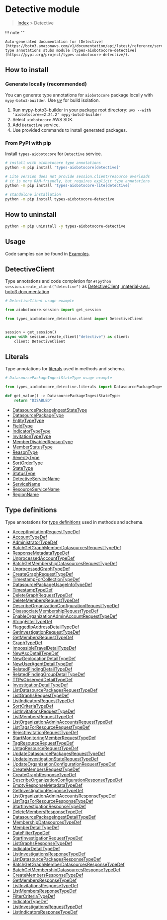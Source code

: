 # Detective module

> [Index](../README.md) > Detective


!!! note ""

    Auto-generated documentation for [Detective](https://boto3.amazonaws.com/v1/documentation/api/latest/reference/services/detective.html#detective)
    type annotations stubs module [types-aiobotocore-detective](https://pypi.org/project/types-aiobotocore-detective/).

## How to install

### Generate locally (recommended)

You can generate type annotations for `aiobotocore` package locally with `mypy-boto3-builder`.
Use [uv](https://docs.astral.sh/uv/getting-started/installation/) for build isolation.

1. Run mypy-boto3-builder in your package root directory: `uvx --with 'aiobotocore==2.24.2' mypy-boto3-builder`
1. Select `aiobotocore` AWS SDK.
1. Add `Detective` service.
1. Use provided commands to install generated packages.



### From PyPI with pip

Install `types-aiobotocore` for `Detective` service.

```bash
# install with aiobotocore type annotations
python -m pip install 'types-aiobotocore[detective]'

# Lite version does not provide session.client/resource overloads
# it is more RAM-friendly, but requires explicit type annotations
python -m pip install 'types-aiobotocore-lite[detective]'

# standalone installation
python -m pip install types-aiobotocore-detective
```



## How to uninstall

```bash
python -m pip uninstall -y types-aiobotocore-detective
```

## Usage

Code samples can be found in [Examples](./usage.md).

## DetectiveClient

Type annotations and code completion for  `#!python session.create_client("detective")` as [DetectiveClient](./client.md)
[:material-aws: boto3 documentation](https://boto3.amazonaws.com/v1/documentation/api/latest/reference/services/detective.html#Detective.Client)

```python
# DetectiveClient usage example

from aiobotocore.session import get_session

from types_aiobotocore_detective.client import DetectiveClient


session = get_session()
async with session.create_client("detective") as client:
    client: DetectiveClient
```








## Literals

Type annotations for [literals](./literals.md) used in methods and schema.

```python
# DatasourcePackageIngestStateType usage example

from types_aiobotocore_detective.literals import DatasourcePackageIngestStateType

def get_value() -> DatasourcePackageIngestStateType:
    return "DISABLED"
```

- [DatasourcePackageIngestStateType](./literals.md#datasourcepackageingeststatetype)
- [DatasourcePackageType](./literals.md#datasourcepackagetype)
- [EntityTypeType](./literals.md#entitytypetype)
- [FieldType](./literals.md#fieldtype)
- [IndicatorTypeType](./literals.md#indicatortypetype)
- [InvitationTypeType](./literals.md#invitationtypetype)
- [MemberDisabledReasonType](./literals.md#memberdisabledreasontype)
- [MemberStatusType](./literals.md#memberstatustype)
- [ReasonType](./literals.md#reasontype)
- [SeverityType](./literals.md#severitytype)
- [SortOrderType](./literals.md#sortordertype)
- [StateType](./literals.md#statetype)
- [StatusType](./literals.md#statustype)
- [DetectiveServiceName](./literals.md#detectiveservicename)
- [ServiceName](./literals.md#servicename)
- [ResourceServiceName](./literals.md#resourceservicename)
- [RegionName](./literals.md#regionname)




## Type definitions

Type annotations for [type definitions](./type_defs.md) used in methods and schema.

- [AcceptInvitationRequestTypeDef](./type_defs.md#acceptinvitationrequesttypedef)
- [AccountTypeDef](./type_defs.md#accounttypedef)
- [AdministratorTypeDef](./type_defs.md#administratortypedef)
- [BatchGetGraphMemberDatasourcesRequestTypeDef](./type_defs.md#batchgetgraphmemberdatasourcesrequesttypedef)
- [ResponseMetadataTypeDef](./type_defs.md#responsemetadatatypedef)
- [UnprocessedAccountTypeDef](./type_defs.md#unprocessedaccounttypedef)
- [BatchGetMembershipDatasourcesRequestTypeDef](./type_defs.md#batchgetmembershipdatasourcesrequesttypedef)
- [UnprocessedGraphTypeDef](./type_defs.md#unprocessedgraphtypedef)
- [CreateGraphRequestTypeDef](./type_defs.md#creategraphrequesttypedef)
- [TimestampForCollectionTypeDef](./type_defs.md#timestampforcollectiontypedef)
- [DatasourcePackageUsageInfoTypeDef](./type_defs.md#datasourcepackageusageinfotypedef)
- [TimestampTypeDef](./type_defs.md#timestamptypedef)
- [DeleteGraphRequestTypeDef](./type_defs.md#deletegraphrequesttypedef)
- [DeleteMembersRequestTypeDef](./type_defs.md#deletemembersrequesttypedef)
- [DescribeOrganizationConfigurationRequestTypeDef](./type_defs.md#describeorganizationconfigurationrequesttypedef)
- [DisassociateMembershipRequestTypeDef](./type_defs.md#disassociatemembershiprequesttypedef)
- [EnableOrganizationAdminAccountRequestTypeDef](./type_defs.md#enableorganizationadminaccountrequesttypedef)
- [StringFilterTypeDef](./type_defs.md#stringfiltertypedef)
- [FlaggedIpAddressDetailTypeDef](./type_defs.md#flaggedipaddressdetailtypedef)
- [GetInvestigationRequestTypeDef](./type_defs.md#getinvestigationrequesttypedef)
- [GetMembersRequestTypeDef](./type_defs.md#getmembersrequesttypedef)
- [GraphTypeDef](./type_defs.md#graphtypedef)
- [ImpossibleTravelDetailTypeDef](./type_defs.md#impossibletraveldetailtypedef)
- [NewAsoDetailTypeDef](./type_defs.md#newasodetailtypedef)
- [NewGeolocationDetailTypeDef](./type_defs.md#newgeolocationdetailtypedef)
- [NewUserAgentDetailTypeDef](./type_defs.md#newuseragentdetailtypedef)
- [RelatedFindingDetailTypeDef](./type_defs.md#relatedfindingdetailtypedef)
- [RelatedFindingGroupDetailTypeDef](./type_defs.md#relatedfindinggroupdetailtypedef)
- [TTPsObservedDetailTypeDef](./type_defs.md#ttpsobserveddetailtypedef)
- [InvestigationDetailTypeDef](./type_defs.md#investigationdetailtypedef)
- [ListDatasourcePackagesRequestTypeDef](./type_defs.md#listdatasourcepackagesrequesttypedef)
- [ListGraphsRequestTypeDef](./type_defs.md#listgraphsrequesttypedef)
- [ListIndicatorsRequestTypeDef](./type_defs.md#listindicatorsrequesttypedef)
- [SortCriteriaTypeDef](./type_defs.md#sortcriteriatypedef)
- [ListInvitationsRequestTypeDef](./type_defs.md#listinvitationsrequesttypedef)
- [ListMembersRequestTypeDef](./type_defs.md#listmembersrequesttypedef)
- [ListOrganizationAdminAccountsRequestTypeDef](./type_defs.md#listorganizationadminaccountsrequesttypedef)
- [ListTagsForResourceRequestTypeDef](./type_defs.md#listtagsforresourcerequesttypedef)
- [RejectInvitationRequestTypeDef](./type_defs.md#rejectinvitationrequesttypedef)
- [StartMonitoringMemberRequestTypeDef](./type_defs.md#startmonitoringmemberrequesttypedef)
- [TagResourceRequestTypeDef](./type_defs.md#tagresourcerequesttypedef)
- [UntagResourceRequestTypeDef](./type_defs.md#untagresourcerequesttypedef)
- [UpdateDatasourcePackagesRequestTypeDef](./type_defs.md#updatedatasourcepackagesrequesttypedef)
- [UpdateInvestigationStateRequestTypeDef](./type_defs.md#updateinvestigationstaterequesttypedef)
- [UpdateOrganizationConfigurationRequestTypeDef](./type_defs.md#updateorganizationconfigurationrequesttypedef)
- [CreateMembersRequestTypeDef](./type_defs.md#createmembersrequesttypedef)
- [CreateGraphResponseTypeDef](./type_defs.md#creategraphresponsetypedef)
- [DescribeOrganizationConfigurationResponseTypeDef](./type_defs.md#describeorganizationconfigurationresponsetypedef)
- [EmptyResponseMetadataTypeDef](./type_defs.md#emptyresponsemetadatatypedef)
- [GetInvestigationResponseTypeDef](./type_defs.md#getinvestigationresponsetypedef)
- [ListOrganizationAdminAccountsResponseTypeDef](./type_defs.md#listorganizationadminaccountsresponsetypedef)
- [ListTagsForResourceResponseTypeDef](./type_defs.md#listtagsforresourceresponsetypedef)
- [StartInvestigationResponseTypeDef](./type_defs.md#startinvestigationresponsetypedef)
- [DeleteMembersResponseTypeDef](./type_defs.md#deletemembersresponsetypedef)
- [DatasourcePackageIngestDetailTypeDef](./type_defs.md#datasourcepackageingestdetailtypedef)
- [MembershipDatasourcesTypeDef](./type_defs.md#membershipdatasourcestypedef)
- [MemberDetailTypeDef](./type_defs.md#memberdetailtypedef)
- [DateFilterTypeDef](./type_defs.md#datefiltertypedef)
- [StartInvestigationRequestTypeDef](./type_defs.md#startinvestigationrequesttypedef)
- [ListGraphsResponseTypeDef](./type_defs.md#listgraphsresponsetypedef)
- [IndicatorDetailTypeDef](./type_defs.md#indicatordetailtypedef)
- [ListInvestigationsResponseTypeDef](./type_defs.md#listinvestigationsresponsetypedef)
- [ListDatasourcePackagesResponseTypeDef](./type_defs.md#listdatasourcepackagesresponsetypedef)
- [BatchGetGraphMemberDatasourcesResponseTypeDef](./type_defs.md#batchgetgraphmemberdatasourcesresponsetypedef)
- [BatchGetMembershipDatasourcesResponseTypeDef](./type_defs.md#batchgetmembershipdatasourcesresponsetypedef)
- [CreateMembersResponseTypeDef](./type_defs.md#createmembersresponsetypedef)
- [GetMembersResponseTypeDef](./type_defs.md#getmembersresponsetypedef)
- [ListInvitationsResponseTypeDef](./type_defs.md#listinvitationsresponsetypedef)
- [ListMembersResponseTypeDef](./type_defs.md#listmembersresponsetypedef)
- [FilterCriteriaTypeDef](./type_defs.md#filtercriteriatypedef)
- [IndicatorTypeDef](./type_defs.md#indicatortypedef)
- [ListInvestigationsRequestTypeDef](./type_defs.md#listinvestigationsrequesttypedef)
- [ListIndicatorsResponseTypeDef](./type_defs.md#listindicatorsresponsetypedef)

